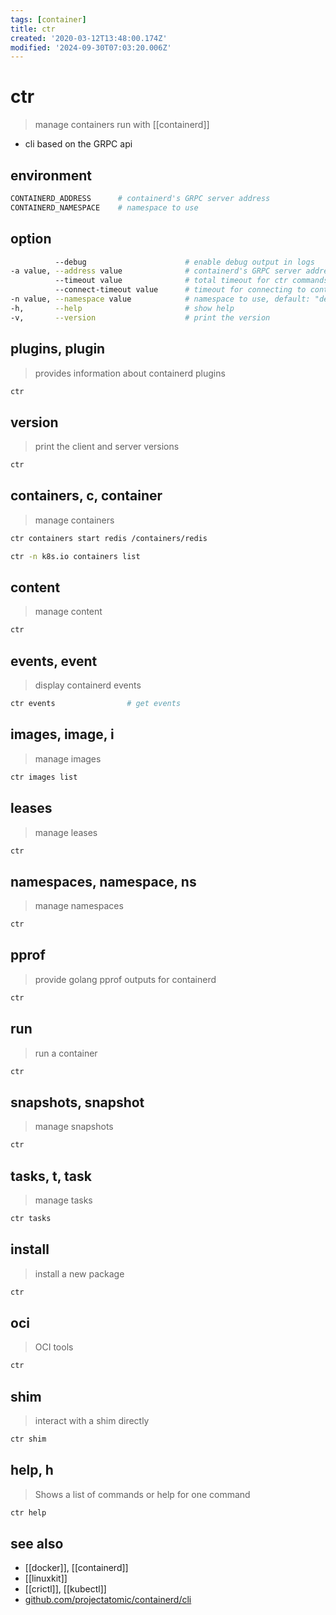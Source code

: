 ```yaml
---
tags: [container]
title: ctr
created: '2020-03-12T13:48:00.174Z'
modified: '2024-09-30T07:03:20.006Z'
---
```


# ctr

> manage containers run with [[containerd]]

- cli based on the GRPC api

## environment

```sh
CONTAINERD_ADDRESS      # containerd's GRPC server address
CONTAINERD_NAMESPACE    # namespace to use
```

## option

```sh
          --debug                      # enable debug output in logs
-a value, --address value              # containerd's GRPC server address, default: /run/containerd/containerd.sock
          --timeout value              # total timeout for ctr commands, default: 0s
          --connect-timeout value      # timeout for connecting to containerd, default: 0s
-n value, --namespace value            # namespace to use, default: "default"
-h,       --help                       # show help
-v,       --version                    # print the version
```

## plugins, plugin            

> provides information about containerd plugins

```sh
ctr
```

## version                    

> print the client and server versions

```sh
ctr
```

## containers, c, container   

> manage containers

```sh
ctr containers start redis /containers/redis

ctr -n k8s.io containers list
```

## content                    

> manage content

```sh
ctr
```

## events, event              

> display containerd events

```sh
ctr events                # get events
```

## images, image, i           

> manage images

```sh
ctr images list
```

## leases                     

> manage leases

```sh
ctr
```

## namespaces, namespace, ns  

> manage namespaces

```sh
ctr
```

## pprof                      

> provide golang pprof outputs for containerd

```sh
ctr
```

## run                        

> run a container

```sh
ctr
```

## snapshots, snapshot        

> manage snapshots

```sh
ctr
```

## tasks, t, task             

> manage tasks

```sh
ctr tasks
```

## install                    

> install a new package

```sh
ctr
```

## oci                        

> OCI tools

```sh
ctr
```

## shim                       

> interact with a shim directly

```sh
ctr shim
```

## help, h

> Shows a list of commands or help for one command

```sh
ctr help
```

## see also

- [[docker]], [[containerd]]
- [[linuxkit]]
- [[crictl]], [[kubectl]]
- [github.com/projectatomic/containerd/cli](https://github.com/projectatomic/containerd/blob/master/docs/cli.md)

